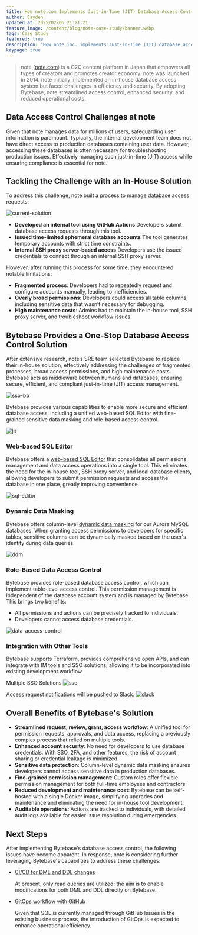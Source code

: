 ```yaml
---
title: How note.com Implements Just-in-Time (JIT) Database Access Control with Bytebase
author: Cayden
updated_at: 2025/02/06 21:21:21
feature_image: /content/blog/note-case-study/banner.webp
tags: Case Study
featured: true
description: 'How note inc. implements Just-in-Time (JIT) database access control with Bytebase.'
keypage: true
---
```


> note ([note.com](https://note.com)) is a C2C content platform in Japan that empowers all types of creators and promotes creator economy. note was launched in 2014. note initially implemented an in-house database access system but faced challenges in efficiency and security. By adopting Bytebase, note streamlined access control, enhanced security, and reduced operational costs.

## Data Access Control Challenges at note

Given that note manages data for millions of users, safeguarding user information is paramount. Typically, the internal development team does not have direct access to production databases containing user data. However, accessing these databases is often necessary for troubleshooting production issues. Effectively managing such just-in-time (JIT) access while ensuring compliance is essential for note.

## Tackling the Challenge with an In-House Solution

To address this challenge, note built a process to manage database access requests:

![current-solution](/content/blog/note-case-study/current-solution.webp)

- **Developed an internal tool using GitHub Actions**
  Developers submit database access requests through this tool.
- **Issued time-limited ephemeral database accounts**
  The tool generates temporary accounts with strict time constraints.
- **Internal SSH proxy server-based access**
  Developers use the issued credentials to connect through an internal SSH proxy server.

However, after running this process for some time, they encountered notable limitations:

- **Fragmented process**: Developers had to repeatedly request and configure accounts manually, leading to inefficiencies.
- **Overly broad permissions**: Developers could access all table columns, including sensitive data that wasn’t necessary for debugging.
- **High maintenance costs**: Admins had to maintain the in-house tool, SSH proxy server, and troubleshoot workflow issues.

## Bytebase Provides a One-Stop Database Access Control Solution

After extensive research, note’s SRE team selected Bytebase to replace their in-house solution, effectively addressing the challenges of fragmented processes, broad access permissions, and high maintenance costs. Bytebase acts as middleware between humans and databases, ensuring secure, efficient, and compliant just-in-time (JIT) access management.

![sso-bb](/content/blog/note-case-study/sso-bb.webp)

Bytebase provides various capabilities to enable more secure and efficient database access, including a unified web-based SQL Editor with fine-grained sensitive data masking and role-based access control.

![jit](/content/blog/note-case-study/jit.webp)

### Web-based SQL Editor

Bytebase offers a [web-based SQL Editor](https://docs.bytebase.com/sql-editor/overview/) that consolidates all permissions management and data access operations into a single tool. This eliminates the need for the in-house tool, SSH proxy server, and local database clients, allowing developers to submit permission requests and access the database in one place, greatly improving convenience.

![sql-editor](/content/blog/note-case-study/sql-editor.webp)

### Dynamic Data Masking

Bytebase offers column-level [dynamic data masking](https://docs.bytebase.com/security/data-masking/overview/) for our Aurora MySQL databases. When granting access permissions to developers for specific tables, sensitive columns can be dynamically masked based on the user's identity during data queries.

![ddm](/content/blog/note-case-study/ddm.webp)

### Role-Based Data Access Control

Bytebase provides role-based database access control, which can implement table-level access control. This permission management is independent of the database account system and is managed by Bytebase. This brings two benefits:

- All permissions and actions can be precisely tracked to individuals.
- Developers cannot access database credentials.

![data-access-control](/content/blog/note-case-study/data-access-control.webp)

### Integration with Other Tools

Bytebase supports Terraform, provides comprehensive open APIs, and can integrate with IM tools and SSO solutions, allowing it to be incorporated into existing development workflow.

Multiple SSO Solutions
![sso](/content/blog/note-case-study/sso.webp)

Access request notifications will be pushed to Slack.
![slack](/content/blog/note-case-study/slack.webp)

## Overall Benefits of Bytebase's Solution

- **Streamlined request, review, grant, access workflow**: A unified tool for permission requests, approvals, and data access, replacing a previously complex process that relied on multiple tools.
- **Enhanced account security**: No need for developers to use database credentials. With SSO, 2FA, and other features, the risk of account sharing or credential leakage is minimized.
- **Sensitive data protection**: Column-level dynamic data masking ensures developers cannot access sensitive data in production databases.
- **Fine-grained permission management**: Custom roles offer flexible permission management for both full-time employees and contractors.
- **Reduced development and maintenance cost**: Bytebase can be self-hosted with a single Docker image, simplifying upgrades and maintenance and eliminating the need for in-house tool development.
- **Auditable operations**: Actions are tracked to individuals, with detailed audit logs available for easier issue resolution during emergencies.

## Next Steps

After implementing Bytebase's database access control, the following issues have become apparent. In response, note is considering further leveraging Bytebase's capabilities to address these challenges:

- [CI/CD for DML and DDL changes](https://docs.bytebase.com/change-database/change-workflow/)

  At present, only read queries are utilized; the aim is to enable modifications for both DML and DDL directly on Bytebase.

- [GitOps workflow with GitHub](https://docs.bytebase.com/gitops/overview/)

  Given that SQL is currently managed through GitHub Issues in the existing business process, the introduction of GitOps is expected to enhance operational efficiency.
